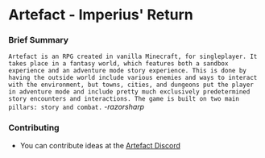 Artefact - Imperius' Return
===========================

### Brief Summary
`Artefact is an RPG created in vanilla Minecraft, for singleplayer. It takes place in a fantasy world, which features both a sandbox experience and an adventure mode story experience. This is done by having the outside world include various enemies and ways to interact with the environment, but towns, cities, and dungeons put the player in adventure mode and include pretty much exclusively predetermined story encounters and interactions. The game is built on two main pillars: story and combat.` *-razorsharp*

### Contributing
- You can contribute ideas at the [Artefact Discord](https://discord.gg/k7gRYYY)

